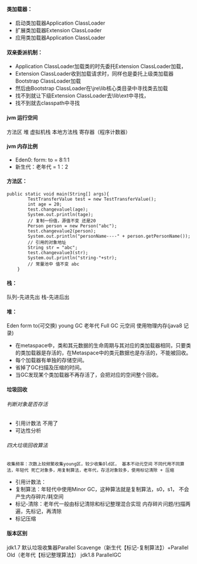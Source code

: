 #### 类加载器：
- 启动类加载器Application ClassLoader
- 扩展类加载器Extension ClassLoader
- 应用类加载器Application ClassLoader

#### 双亲委派机制：
- Application ClassLoader加载类的时先委托Extension ClassLoader加载，
- Extension ClassLoader收到加载请求时，同样也是委托上级类加载器Bootstrap ClassLoader加载
- 然后由Bootstrap ClassLoader在\jre\lib核心类目录中寻找类去加载
- 找不到就让下级Extension ClassLoader去\lib\ext中寻找，
- 找不到就去classpath中寻找



#### jvm 运行空间
方法区 堆 虚拟机栈 本地方法栈 寄存器（程序计数器）
#### jvm 内存比例
- Eden0: form: to = 8:1:1
- 新生代：老年代 = 1：2


#### 方法区：

```
public static void main(String[] args){
        TestTransferValue test = new TestTransferValue();
        int age = 20;
        test.changevaluel(age);
        System.out.println(tage);
        // 复制一份值，源值不变 还是20
        Person person = new Person("abc");
        test.changevalue2(person);
        System.out.println("personName----" + person.getPersonName());
        // 引用的对象地址 
        String str = "abc";
        test.changevalue3(str);
        System.out.println("string-"+str);
        // 常量池中 值不变 abc
    }
```

#### 栈：
队列-先进先出
栈-先进后出

#### 堆：
Eden form to(可交换) young GC
老年代     Full GC
元空间 使用物理内存(java8 记录)
- 在metaspace中，类和其元数据的生命周期与其对应的类加载器相同，只要类的类加载器是存活的，在Metaspace中的类元数据也是存活的，不能被回收。
- 每个加载器有单独的存储空间。
- 省掉了GC扫描及压缩的时间。
- 当GC发现某个类加载器不再存活了，会把对应的空间整个回收。

#### 垃圾回收
###### 判断对象是否存活
- 引用计数法 不用了
- 可达性分析
###### 四大垃圾回收算法
`收集频率：次数上较频繁收集young区，较少收集Old区， 基本不动元空间`
`不同代用不同算法，年轻代 死亡对象多，用复制算法，老年代，存活对象较多，使用标记清除 + 压缩`
- 引用计数法：
- 复制算法：年轻代中使用Minor GC，这种算法就是复制算法，s0，s1， 不会产生内存碎片/耗空间
- 标记-清除：老年代一般由标记清除和标记整理混合实现
        内存碎片问题/扫描两遍，先标记，再清除
- 标记压缩

#### 版本区别
jdk1.7 默认垃圾收集器Parallel Scavenge（新生代【标记-复制算法】）+Parallel Old（老年代【标记整理算法】）
jdk1.8 ParallelGC